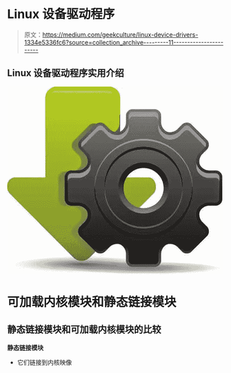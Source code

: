 # Linux 设备驱动程序

> 原文：<https://medium.com/geekculture/linux-device-drivers-1334e5336fc6?source=collection_archive---------11----------------------->

## Linux 设备驱动程序实用介绍

![](img/33cafbaca48a75675cdcb4de36573135.png)

# 可加载内核模块和静态链接模块

## 静态链接模块和可加载内核模块的比较

**静态链接模块**

*   它们链接到内核映像